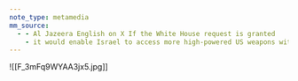 ```yaml
---
note_type: metamedia
mm_source:
  - - Al Jazeera English on X If the White House request is granted
    - it would enable Israel to access more high-powered US weapons with less congressional oversight httpst.coqp4aP23IKN httpst.cocEYOlWot4R  X.md
---
```


![[F_3mFq9WYAA3jx5.jpg]]


